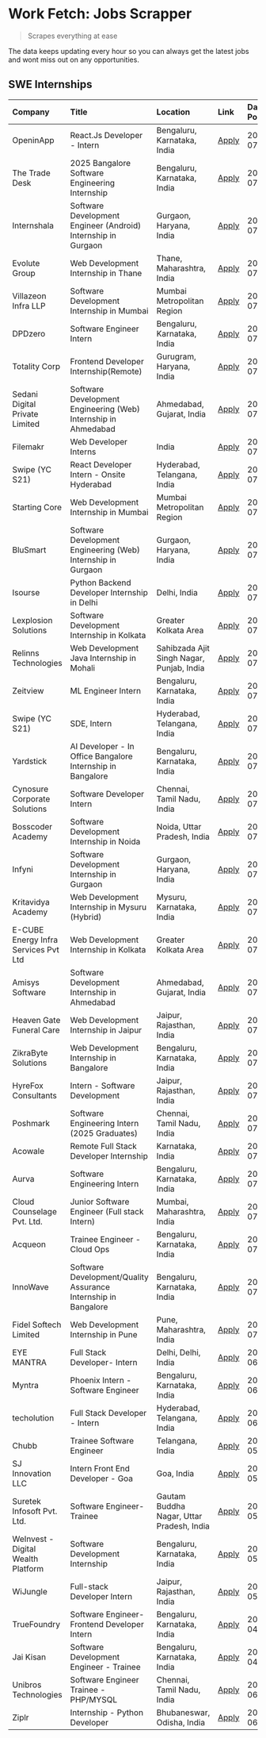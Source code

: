 # Work Fetch: Jobs Scrapper
> Scrapes everything at ease

The data keeps updating every hour so you can always get the latest jobs and wont miss out on any opportunities.

## SWE Internships
<!--START_SECTION:workfetch-->
| Company                              | Title                                                          | Location                                  | Link                                                                                                                                                                                                                                                                                           | Date Posted   |
|:-------------------------------------|:---------------------------------------------------------------|:------------------------------------------|:-----------------------------------------------------------------------------------------------------------------------------------------------------------------------------------------------------------------------------------------------------------------------------------------------|:--------------|
| OpeninApp                            | React.Js Developer - Intern                                    | Bengaluru, Karnataka, India               | [Apply](https://in.linkedin.com/jobs/view/react-js-developer-intern-at-openinapp-3987659391?position=46&pageNum=0&refId=ivQCcmznkjtcT6MubSo5Mw%3D%3D&trackingId=BQlSz739VfwgfQC%2Bu7Bg1Q%3D%3D&trk=public_jobs_jserp-result_search-card)                                                       | 2024-07-31    |
| The Trade Desk                       | 2025 Bangalore Software Engineering Internship                 | Bengaluru, Karnataka, India               | [Apply](https://in.linkedin.com/jobs/view/2025-bangalore-software-engineering-internship-at-the-trade-desk-3987456531?position=35&pageNum=0&refId=ivQCcmznkjtcT6MubSo5Mw%3D%3D&trackingId=7nNhHvrXR3e5aUi71i34kg%3D%3D&trk=public_jobs_jserp-result_search-card)                               | 2024-07-30    |
| Internshala                          | Software Development Engineer (Android) Internship in Gurgaon  | Gurgaon, Haryana, India                   | [Apply](https://in.linkedin.com/jobs/view/software-development-engineer-android-internship-in-gurgaon-at-internshala-3987153031?position=39&pageNum=0&refId=ivQCcmznkjtcT6MubSo5Mw%3D%3D&trackingId=iBHd8ou9ZAz8hb1XERNqaw%3D%3D&trk=public_jobs_jserp-result_search-card)                     | 2024-07-29    |
| Evolute Group                        | Web Development Internship in Thane                            | Thane, Maharashtra, India                 | [Apply](https://in.linkedin.com/jobs/view/web-development-internship-in-thane-at-evolute-group-3985432927?position=44&pageNum=0&refId=ivQCcmznkjtcT6MubSo5Mw%3D%3D&trackingId=kdpNtEGM7OvYegAR7Bxutg%3D%3D&trk=public_jobs_jserp-result_search-card)                                           | 2024-07-27    |
| Villazeon Infra LLP                  | Software Development Internship in Mumbai                      | Mumbai Metropolitan Region                | [Apply](https://in.linkedin.com/jobs/view/software-development-internship-in-mumbai-at-villazeon-infra-llp-3985431977?position=48&pageNum=0&refId=ivQCcmznkjtcT6MubSo5Mw%3D%3D&trackingId=nZFeLUUMtBik5OxnC2xsAQ%3D%3D&trk=public_jobs_jserp-result_search-card)                               | 2024-07-27    |
| DPDzero                              | Software Engineer Intern                                       | Bengaluru, Karnataka, India               | [Apply](https://in.linkedin.com/jobs/view/software-engineer-intern-at-dpdzero-3984918371?position=31&pageNum=0&refId=ivQCcmznkjtcT6MubSo5Mw%3D%3D&trackingId=%2B0kmPs55MWwoiLUvZvPgGA%3D%3D&trk=public_jobs_jserp-result_search-card)                                                          | 2024-07-26    |
| Totality Corp                        | Frontend Developer Internship(Remote)                          | Gurugram, Haryana, India                  | [Apply](https://in.linkedin.com/jobs/view/frontend-developer-internship-remote-at-totality-corp-3982253688?position=4&pageNum=0&refId=ivQCcmznkjtcT6MubSo5Mw%3D%3D&trackingId=DfzXdUuJpsktm7UpNNY6Og%3D%3D&trk=public_jobs_jserp-result_search-card)                                           | 2024-07-25    |
| Sedani Digital Private Limited       | Software Development Engineering (Web) Internship in Ahmedabad | Ahmedabad, Gujarat, India                 | [Apply](https://in.linkedin.com/jobs/view/software-development-engineering-web-internship-in-ahmedabad-at-sedani-digital-private-limited-3985017980?position=10&pageNum=0&refId=ivQCcmznkjtcT6MubSo5Mw%3D%3D&trackingId=t3fXau8OiMnq4e5zv8FJkw%3D%3D&trk=public_jobs_jserp-result_search-card) | 2024-07-25    |
| Filemakr                             | Web Developer Interns                                          | India                                     | [Apply](https://in.linkedin.com/jobs/view/web-developer-interns-at-filemakr-3981227003?position=59&pageNum=0&refId=ivQCcmznkjtcT6MubSo5Mw%3D%3D&trackingId=B4S2iG1DU22nAahti65yZA%3D%3D&trk=public_jobs_jserp-result_search-card)                                                              | 2024-07-24    |
| Swipe (YC S21)                       | React Developer Intern - Onsite Hyderabad                      | Hyderabad, Telangana, India               | [Apply](https://in.linkedin.com/jobs/view/react-developer-intern-onsite-hyderabad-at-swipe-yc-s21-3981326010?position=9&pageNum=0&refId=ivQCcmznkjtcT6MubSo5Mw%3D%3D&trackingId=cgdbqbWAL%2FEN131kQCgTGw%3D%3D&trk=public_jobs_jserp-result_search-card)                                       | 2024-07-23    |
| Starting Core                        | Web Development Internship in Mumbai                           | Mumbai Metropolitan Region                | [Apply](https://in.linkedin.com/jobs/view/web-development-internship-in-mumbai-at-starting-core-3981367557?position=11&pageNum=0&refId=ivQCcmznkjtcT6MubSo5Mw%3D%3D&trackingId=bKc%2F2MtwtD5vehL2%2BiXvfg%3D%3D&trk=public_jobs_jserp-result_search-card)                                      | 2024-07-23    |
| BluSmart                             | Software Development Engineering (Web) Internship in Gurgaon   | Gurgaon, Haryana, India                   | [Apply](https://in.linkedin.com/jobs/view/software-development-engineering-web-internship-in-gurgaon-at-blusmart-3981371374?position=19&pageNum=0&refId=ivQCcmznkjtcT6MubSo5Mw%3D%3D&trackingId=78PIXxqdQuLTmkfAuk54tg%3D%3D&trk=public_jobs_jserp-result_search-card)                         | 2024-07-23    |
| Isourse                              | Python Backend Developer Internship in Delhi                   | Delhi, India                              | [Apply](https://in.linkedin.com/jobs/view/python-backend-developer-internship-in-delhi-at-isourse-3981371334?position=22&pageNum=0&refId=ivQCcmznkjtcT6MubSo5Mw%3D%3D&trackingId=pHrBfJJB%2BYo5I4RE%2FU%2Fbkw%3D%3D&trk=public_jobs_jserp-result_search-card)                                  | 2024-07-23    |
| Lexplosion Solutions                 | Software Development Internship in Kolkata                     | Greater Kolkata Area                      | [Apply](https://in.linkedin.com/jobs/view/software-development-internship-in-kolkata-at-lexplosion-solutions-3981366528?position=28&pageNum=0&refId=ivQCcmznkjtcT6MubSo5Mw%3D%3D&trackingId=q6rXPfljp2qOICAkskVYhQ%3D%3D&trk=public_jobs_jserp-result_search-card)                             | 2024-07-23    |
| Relinns Technologies                 | Web Development Java Internship in Mohali                      | Sahibzada Ajit Singh Nagar, Punjab, India | [Apply](https://in.linkedin.com/jobs/view/web-development-java-internship-in-mohali-at-relinns-technologies-3981368497?position=45&pageNum=0&refId=ivQCcmznkjtcT6MubSo5Mw%3D%3D&trackingId=eXb0NiMHmy6Y1O9SRUcWbg%3D%3D&trk=public_jobs_jserp-result_search-card)                              | 2024-07-23    |
| Zeitview                             | ML Engineer Intern                                             | Bengaluru, Karnataka, India               | [Apply](https://in.linkedin.com/jobs/view/ml-engineer-intern-at-zeitview-3980772013?position=57&pageNum=0&refId=ivQCcmznkjtcT6MubSo5Mw%3D%3D&trackingId=36qjHZgiubW3A18SuEPRyA%3D%3D&trk=public_jobs_jserp-result_search-card)                                                                 | 2024-07-23    |
| Swipe (YC S21)                       | SDE, Intern                                                    | Hyderabad, Telangana, India               | [Apply](https://in.linkedin.com/jobs/view/sde-intern-at-swipe-yc-s21-3980368092?position=40&pageNum=0&refId=ivQCcmznkjtcT6MubSo5Mw%3D%3D&trackingId=bzlU%2FbA37YtDZ5RHMGIlyg%3D%3D&trk=public_jobs_jserp-result_search-card)                                                                   | 2024-07-22    |
| Yardstick                            | AI Developer - In Office Bangalore Internship in Bangalore     | Bengaluru, Karnataka, India               | [Apply](https://in.linkedin.com/jobs/view/ai-developer-in-office-bangalore-internship-in-bangalore-at-yardstick-3981740317?position=41&pageNum=0&refId=ivQCcmznkjtcT6MubSo5Mw%3D%3D&trackingId=mvf6bXCxEo11twQsvKoNHg%3D%3D&trk=public_jobs_jserp-result_search-card)                          | 2024-07-21    |
| Cynosure Corporate Solutions         | Software Developer Intern                                      | Chennai, Tamil Nadu, India                | [Apply](https://in.linkedin.com/jobs/view/software-developer-intern-at-cynosure-corporate-solutions-3979445794?position=26&pageNum=0&refId=ivQCcmznkjtcT6MubSo5Mw%3D%3D&trackingId=Lqo0CFFRHXk8V0tV%2F8HGTw%3D%3D&trk=public_jobs_jserp-result_search-card)                                    | 2024-07-20    |
| Bosscoder Academy                    | Software Development Internship in Noida                       | Noida, Uttar Pradesh, India               | [Apply](https://in.linkedin.com/jobs/view/software-development-internship-in-noida-at-bosscoder-academy-3979668791?position=6&pageNum=0&refId=ivQCcmznkjtcT6MubSo5Mw%3D%3D&trackingId=laVSpE%2Bbr28fGKZKeS%2B26w%3D%3D&trk=public_jobs_jserp-result_search-card)                               | 2024-07-18    |
| Infyni                               | Software Development Internship in Gurgaon                     | Gurgaon, Haryana, India                   | [Apply](https://in.linkedin.com/jobs/view/software-development-internship-in-gurgaon-at-infyni-3979668846?position=8&pageNum=0&refId=ivQCcmznkjtcT6MubSo5Mw%3D%3D&trackingId=1ppzsWm8GATU6COsViJ97w%3D%3D&trk=public_jobs_jserp-result_search-card)                                            | 2024-07-18    |
| Kritavidya Academy                   | Web Development Internship in Mysuru (Hybrid)                  | Mysuru, Karnataka, India                  | [Apply](https://in.linkedin.com/jobs/view/web-development-internship-in-mysuru-hybrid-at-kritavidya-academy-3979668878?position=13&pageNum=0&refId=ivQCcmznkjtcT6MubSo5Mw%3D%3D&trackingId=HpqG7CzE%2FdUa%2BZ7SSRmGyg%3D%3D&trk=public_jobs_jserp-result_search-card)                          | 2024-07-18    |
| E-CUBE Energy Infra Services Pvt Ltd | Web Development Internship in Kolkata                          | Greater Kolkata Area                      | [Apply](https://in.linkedin.com/jobs/view/web-development-internship-in-kolkata-at-e-cube-energy-infra-services-pvt-ltd-3979668815?position=15&pageNum=0&refId=ivQCcmznkjtcT6MubSo5Mw%3D%3D&trackingId=nOXychrxfJSLFmsOwFgLtw%3D%3D&trk=public_jobs_jserp-result_search-card)                  | 2024-07-18    |
| Amisys Software                      | Software Development Internship in Ahmedabad                   | Ahmedabad, Gujarat, India                 | [Apply](https://in.linkedin.com/jobs/view/software-development-internship-in-ahmedabad-at-amisys-software-3979670728?position=21&pageNum=0&refId=ivQCcmznkjtcT6MubSo5Mw%3D%3D&trackingId=pZooPX2jXaKFL%2BRJnksNIg%3D%3D&trk=public_jobs_jserp-result_search-card)                              | 2024-07-18    |
| Heaven Gate Funeral Care             | Web Development Internship in Jaipur                           | Jaipur, Rajasthan, India                  | [Apply](https://in.linkedin.com/jobs/view/web-development-internship-in-jaipur-at-heaven-gate-funeral-care-3979674387?position=36&pageNum=0&refId=ivQCcmznkjtcT6MubSo5Mw%3D%3D&trackingId=dT7qXeGbIX0nfyc3eZRpXA%3D%3D&trk=public_jobs_jserp-result_search-card)                               | 2024-07-18    |
| ZikraByte Solutions                  | Web Development Internship in Bangalore                        | Bengaluru, Karnataka, India               | [Apply](https://in.linkedin.com/jobs/view/web-development-internship-in-bangalore-at-zikrabyte-solutions-3978596765?position=37&pageNum=0&refId=ivQCcmznkjtcT6MubSo5Mw%3D%3D&trackingId=uqaH9EhpzmFlCvQW1L%2B8bw%3D%3D&trk=public_jobs_jserp-result_search-card)                               | 2024-07-17    |
| HyreFox Consultants                  | Intern - Software Development                                  | Jaipur, Rajasthan, India                  | [Apply](https://in.linkedin.com/jobs/view/intern-software-development-at-hyrefox-consultants-3975991352?position=23&pageNum=0&refId=ivQCcmznkjtcT6MubSo5Mw%3D%3D&trackingId=ZAIU83HArve5XkdhXFPM9Q%3D%3D&trk=public_jobs_jserp-result_search-card)                                             | 2024-07-14    |
| Poshmark                             | Software Engineering Intern (2025 Graduates)                   | Chennai, Tamil Nadu, India                | [Apply](https://in.linkedin.com/jobs/view/software-engineering-intern-2025-graduates-at-poshmark-3973115109?position=25&pageNum=0&refId=ivQCcmznkjtcT6MubSo5Mw%3D%3D&trackingId=nfmQAm7aogSaP3VnGVhBuA%3D%3D&trk=public_jobs_jserp-result_search-card)                                         | 2024-07-11    |
| Acowale                              | Remote Full Stack Developer Internship                         | Karnataka, India                          | [Apply](https://in.linkedin.com/jobs/view/remote-full-stack-developer-internship-at-acowale-3971889398?position=3&pageNum=0&refId=ivQCcmznkjtcT6MubSo5Mw%3D%3D&trackingId=1JG%2FbIJXd7Z7jU6dQQrp5g%3D%3D&trk=public_jobs_jserp-result_search-card)                                             | 2024-07-10    |
| Aurva                                | Software Engineering Intern                                    | Bengaluru, Karnataka, India               | [Apply](https://in.linkedin.com/jobs/view/software-engineering-intern-at-aurva-3972234446?position=51&pageNum=0&refId=ivQCcmznkjtcT6MubSo5Mw%3D%3D&trackingId=JGs6A9bBZAovXGY21hkYpQ%3D%3D&trk=public_jobs_jserp-result_search-card)                                                           | 2024-07-10    |
| Cloud Counselage Pvt. Ltd.           | Junior Software Engineer (Full stack Intern)                   | Mumbai, Maharashtra, India                | [Apply](https://in.linkedin.com/jobs/view/junior-software-engineer-full-stack-intern-at-cloud-counselage-pvt-ltd-3967725851?position=18&pageNum=0&refId=ivQCcmznkjtcT6MubSo5Mw%3D%3D&trackingId=HVjGJZ0WBlXQNbRdlKB%2BLg%3D%3D&trk=public_jobs_jserp-result_search-card)                       | 2024-07-09    |
| Acqueon                              | Trainee Engineer - Cloud Ops                                   | Bengaluru, Karnataka, India               | [Apply](https://in.linkedin.com/jobs/view/trainee-engineer-cloud-ops-at-acqueon-3971538216?position=55&pageNum=0&refId=ivQCcmznkjtcT6MubSo5Mw%3D%3D&trackingId=gv%2F0lt0M5LFuU6y92lYiaQ%3D%3D&trk=public_jobs_jserp-result_search-card)                                                        | 2024-07-09    |
| InnoWave                             | Software Development/Quality Assurance Internship in Bangalore | Bengaluru, Karnataka, India               | [Apply](https://in.linkedin.com/jobs/view/software-development-quality-assurance-internship-in-bangalore-at-innowave-3970349934?position=16&pageNum=0&refId=ivQCcmznkjtcT6MubSo5Mw%3D%3D&trackingId=V59JVgTEk3H5gohzXDUKYQ%3D%3D&trk=public_jobs_jserp-result_search-card)                     | 2024-07-08    |
| Fidel Softech Limited                | Web Development Internship in Pune                             | Pune, Maharashtra, India                  | [Apply](https://in.linkedin.com/jobs/view/web-development-internship-in-pune-at-fidel-softech-limited-3965691167?position=24&pageNum=0&refId=ivQCcmznkjtcT6MubSo5Mw%3D%3D&trackingId=CEjtxAcsCBoHx2el8uv2hw%3D%3D&trk=public_jobs_jserp-result_search-card)                                    | 2024-07-02    |
| EYE MANTRA                           | Full Stack Developer- Intern                                   | Delhi, Delhi, India                       | [Apply](https://in.linkedin.com/jobs/view/full-stack-developer-intern-at-eye-mantra-3960988037?position=14&pageNum=0&refId=ivQCcmznkjtcT6MubSo5Mw%3D%3D&trackingId=bmsXWPS4sZpgiLqk9%2Fbwyw%3D%3D&trk=public_jobs_jserp-result_search-card)                                                    | 2024-06-28    |
| Myntra                               | Phoenix Intern - Software Engineer                             | Bengaluru, Karnataka, India               | [Apply](https://in.linkedin.com/jobs/view/phoenix-intern-software-engineer-at-myntra-3947244832?position=33&pageNum=0&refId=ivQCcmznkjtcT6MubSo5Mw%3D%3D&trackingId=274RIa%2FtKh%2FgPNfsrPp75w%3D%3D&trk=public_jobs_jserp-result_search-card)                                                 | 2024-06-12    |
| techolution                          | Full Stack Developer - Intern                                  | Hyderabad, Telangana, India               | [Apply](https://in.linkedin.com/jobs/view/full-stack-developer-intern-at-techolution-3947911862?position=47&pageNum=0&refId=ivQCcmznkjtcT6MubSo5Mw%3D%3D&trackingId=rnYb3KtXf%2BAI11c2pCVKww%3D%3D&trk=public_jobs_jserp-result_search-card)                                                   | 2024-06-06    |
| Chubb                                | Trainee Software Engineer                                      | Telangana, India                          | [Apply](https://in.linkedin.com/jobs/view/trainee-software-engineer-at-chubb-3955950075?position=32&pageNum=0&refId=ivQCcmznkjtcT6MubSo5Mw%3D%3D&trackingId=%2B1PBI15ZoG2z97F4Yjvc1w%3D%3D&trk=public_jobs_jserp-result_search-card)                                                           | 2024-05-27    |
| SJ Innovation LLC                    | Intern Front End Developer - Goa                               | Goa, India                                | [Apply](https://in.linkedin.com/jobs/view/intern-front-end-developer-goa-at-sj-innovation-llc-3931678611?position=20&pageNum=0&refId=ivQCcmznkjtcT6MubSo5Mw%3D%3D&trackingId=lD8Xs%2BM3t9xu7Yludt7kaA%3D%3D&trk=public_jobs_jserp-result_search-card)                                          | 2024-05-24    |
| Suretek Infosoft Pvt. Ltd.           | Software Engineer-Trainee                                      | Gautam Buddha Nagar, Uttar Pradesh, India | [Apply](https://in.linkedin.com/jobs/view/software-engineer-trainee-at-suretek-infosoft-pvt-ltd-3916999948?position=30&pageNum=0&refId=ivQCcmznkjtcT6MubSo5Mw%3D%3D&trackingId=uexrkLwOLJ3j6mpYsxvcDQ%3D%3D&trk=public_jobs_jserp-result_search-card)                                          | 2024-05-04    |
| WeInvest - Digital Wealth Platform   | Software Development Internship                                | Bengaluru, Karnataka, India               | [Apply](https://in.linkedin.com/jobs/view/software-development-internship-at-weinvest-digital-wealth-platform-3912867225?position=2&pageNum=0&refId=ivQCcmznkjtcT6MubSo5Mw%3D%3D&trackingId=QI1eCd7kg4vLtMJQcZnPEA%3D%3D&trk=public_jobs_jserp-result_search-card)                             | 2024-05-01    |
| WiJungle                             | Full-stack Developer Intern                                    | Jaipur, Rajasthan, India                  | [Apply](https://in.linkedin.com/jobs/view/full-stack-developer-intern-at-wijungle-3912864543?position=17&pageNum=0&refId=ivQCcmznkjtcT6MubSo5Mw%3D%3D&trackingId=MlWTUtMyNSEoOQLZLRUyMA%3D%3D&trk=public_jobs_jserp-result_search-card)                                                        | 2024-05-01    |
| TrueFoundry                          | Software Engineer- Frontend Developer Intern                   | Bengaluru, Karnataka, India               | [Apply](https://in.linkedin.com/jobs/view/software-engineer-frontend-developer-intern-at-truefoundry-3887320206?position=27&pageNum=0&refId=ivQCcmznkjtcT6MubSo5Mw%3D%3D&trackingId=Ly7zcQ%2FV09dN9rpIJ9EqWw%3D%3D&trk=public_jobs_jserp-result_search-card)                                   | 2024-04-05    |
| Jai Kisan                            | Software Development Engineer - Trainee                        | Bengaluru, Karnataka, India               | [Apply](https://in.linkedin.com/jobs/view/software-development-engineer-trainee-at-jai-kisan-3913911193?position=29&pageNum=0&refId=ivQCcmznkjtcT6MubSo5Mw%3D%3D&trackingId=DEyHeBxsHRW5tsRlGFvGZg%3D%3D&trk=public_jobs_jserp-result_search-card)                                             | 2024-04-04    |
| Unibros Technologies                 | Software Engineer Trainee - PHP/MYSQL                          | Chennai, Tamil Nadu, India                | [Apply](https://in.linkedin.com/jobs/view/software-engineer-trainee-php-mysql-at-unibros-technologies-3656599241?position=52&pageNum=0&refId=ivQCcmznkjtcT6MubSo5Mw%3D%3D&trackingId=SLZj%2B3ERlGdpLncBMha7UA%3D%3D&trk=public_jobs_jserp-result_search-card)                                  | 2023-06-12    |
| Ziplr                                | Internship - Python Developer                                  | Bhubaneswar, Odisha, India                | [Apply](https://in.linkedin.com/jobs/view/internship-python-developer-at-ziplr-3645677592?position=49&pageNum=0&refId=ivQCcmznkjtcT6MubSo5Mw%3D%3D&trackingId=ASxsVt13HkaS1euMezvEIg%3D%3D&trk=public_jobs_jserp-result_search-card)                                                           | 2023-06-02    |
<!--END_SECTION:workfetch-->
